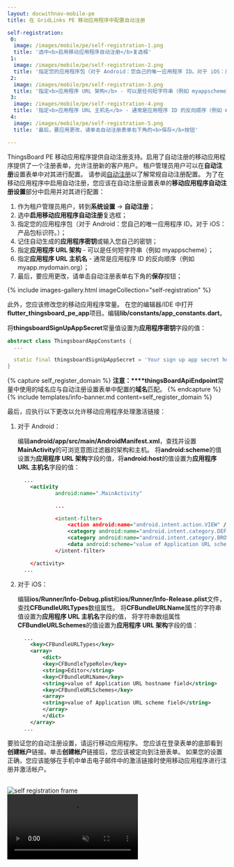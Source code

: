 ```yaml
---
layout: docwithnav-mobile-pe
title: 在 GridLinks PE 移动应用程序中配置自动注册

self-registration:
 0:
  image: /images/mobile/pe/self-registration-1.png
  title: '选中<b>启用移动应用程序自动注册</b>复选框'
 1:
  image: /images/mobile/pe/self-registration-2.png
  title: '指定您的应用程序包（对于 Android：您自己的唯一应用程序 ID。对于 iOS：产品包标识符。）<br>记住自动生成的<b>应用程序密钥</b>或输入您自己的密钥。'
 2:
  image: /images/mobile/pe/self-registration-3.png
  title: '指定<b>应用程序 URL 架构</b> - 可以是任何短字符串（例如 myappscheme）'
 3:
  image: /images/mobile/pe/self-registration-4.png
  title: '指定<b>应用程序 URL 主机名</b> - 通常是应用程序 ID 的反向顺序（例如 myapp.mydomain.org）'
 4:
  image: /images/mobile/pe/self-registration-5.png
  title: '最后，要应用更改，请单击自动注册表单右下角的<b>保存</b>按钮'

---
```


ThingsBoard PE 移动应用程序提供自动注册支持。启用了自动注册的移动应用程序提供了一个注册表单，允许注册新的客户用户。
租户管理员用户可以在**自动注册**设置表单中对其进行配置。
请参阅[自动注册](/docs/pe/user-guide/self-registration/)以了解常规自动注册配置。
为了在移动应用程序中启用自动注册，您应该在自动注册设置表单的**移动应用程序自动注册设置**部分中启用并对其进行配置：

1. 作为租户管理员用户，转到**系统设置** -> **自动注册**；
2. 选中**启用移动应用程序自动注册**复选框；
3. 指定您的应用程序包（对于 Android：您自己的唯一应用程序 ID。对于 iOS：产品包标识符。）；
4. 记住自动生成的**应用程序密钥**或输入您自己的密钥；
5. 指定**应用程序 URL 架构** - 可以是任何短字符串（例如 myappscheme）；
6. 指定**应用程序 URL 主机名** - 通常是应用程序 ID 的反向顺序（例如 myapp.mydomain.org）；
7. 最后，要应用更改，请单击自动注册表单右下角的**保存**按钮；

{% include images-gallery.html imageCollection="self-registration" %}

此外，您应该修改您的移动应用程序常量。
在您的编辑器/IDE 中打开**flutter_thingsboard_pe_app**项目。编辑**lib/constants/app_constants.dart**。

将**thingsboardSignUpAppSecret**常量值设置为**应用程序密钥**字段的值：

```dart
abstract class ThingsboardAppConstants {
  ...

  static final thingsboardSignUpAppSecret = 'Your sign up app secret here';
}

```

{% capture self_register_domain %}
**注意：****thingsBoardApiEndpoint**常量中使用的域名应与自动注册设置表单中配置的**域名**匹配。
{% endcapture %}
{% include templates/info-banner.md content=self_register_domain %}

最后，应执行以下更改以允许移动应用程序处理激活链接：

1. 对于 Android：

    编辑**android/app/src/main/AndroidManifest.xml**，查找并设置**MainActivity**的可浏览意图过滤器的架构和主机。
    将**android:scheme**的值设置为**应用程序 URL 架构**字段的值，将**android:host**的值设置为**应用程序 URL 主机名**字段的值：

    ```xml
      ...
        <activity
                android:name=".MainActivity"

                ...

                <intent-filter>
                    <action android:name="android.intent.action.VIEW" />
                    <category android:name="android.intent.category.DEFAULT" />
                    <category android:name="android.intent.category.BROWSABLE" />
                    <data android:scheme="value of Application URL scheme field" android:host="value of Application URL hostname field"/>
                </intent-filter>

        </activity>
      ...
    ```

2. 对于 iOS：

    编辑**ios/Runner/Info-Debug.plist**和**ios/Runner/Info-Release.plist**文件，查找**CFBundleURLTypes**数组属性。
    将**CFBundleURLName**属性的字符串值设置为**应用程序 URL 主机名**字段的值，
    将字符串数组属性**CFBundleURLSchemes**的值设置为**应用程序 URL 架构**字段的值：

    ```xml
      ...
        <key>CFBundleURLTypes</key>
        <array>
            <dict>
            <key>CFBundleTypeRole</key>
            <string>Editor</string>
            <key>CFBundleURLName</key>
            <string>value of Application URL hostname field</string>
            <key>CFBundleURLSchemes</key>
            <array>
            <string>value of Application URL scheme field</string>
            </array>
            </dict>
        </array>
      ...
    ```

要验证您的自动注册设置，请运行移动应用程序。
您应该在登录表单的底部看到**创建帐户**链接。单击**创建帐户**链接后，您应该被定向到注册表单。
如果您的设置正确，您应该能够在手机中单击电子邮件中的激活链接时使用移动应用程序进行注册并激活帐户。

<br>

<div style="display: flex;">
    <div class="mobile-frame ios">
        <div class="phone-shadow right"></div>
        <div class="frame-image">
            <img src="/images/mobile/pe/self-registration-frame.png" alt="self registration frame">
        </div>
        <div class="frame-video">
            <video autoplay loop preload="auto" muted playsinline>
                 <source src="https://video.thingsboard.io/mobile/pe/self-registration.mp4" type="video/mp4">
                 <source src="https://video.thingsboard.io/mobile/pe/self-registration.webm" type="video/webm">
            </video>
        </div>
    </div>
</div>